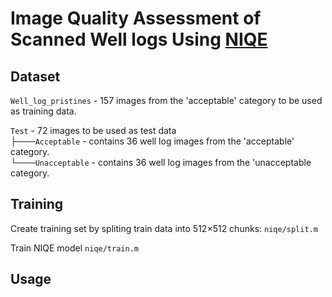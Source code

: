 # Image Quality Assessment of Scanned Well logs Using [NIQE](https://ieeexplore.ieee.org/document/6353522/)



## Dataset
`Well_log_pristines` - 157 images from the 'acceptable' category to be used as training data.

`Test` - 72 images to be used as test data   
├───`Acceptable` - contains 36 well log images from the 'acceptable' category.   
└───`Unacceptable` - contains 36 well log images from the 'unacceptable category.   

## Training
Create training set by spliting train data into 512×512 chunks:
`niqe/split.m`

Train NIQE model
`niqe/train.m`

## Usage

